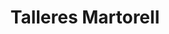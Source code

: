 ---
title: "Talleres Martorell"
url: /benabarre/talleres-martorell/
shop: reparación de automóviles
---